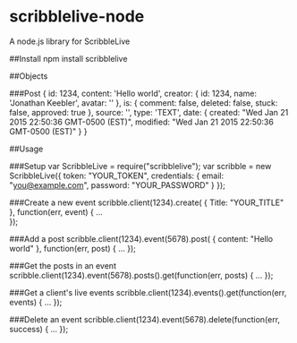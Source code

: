 # scribblelive-node
A node.js library for ScribbleLive

##Install
    npm install scribblelive

##Objects

###Post
	{ 
		id: 1234,
		content: 'Hello world',
		creator: { id: 1234, name: 'Jonathan Keebler', avatar: '' },
		is: { comment: false, deleted: false, stuck: false, approved: true },
		source: '',
		type: 'TEXT',
		date: 
		{ 
			created: "Wed Jan 21 2015 22:50:36 GMT-0500 (EST)",
			modified: "Wed Jan 21 2015 22:50:36 GMT-0500 (EST)" 
		}
	}


##Usage    

###Setup
    var ScribbleLive = require("scribblelive");
    var scribble = new ScribbleLive({
		token: "YOUR_TOKEN",
		credentials: {
			email: "you@example.com",
			password: "YOUR_PASSWORD"
		}
	});

###Create a new event
	scribble.client(1234).create(
	{
		Title: "YOUR_TITLE"
	}, function(err, event)
	{
		...			
	});

###Add a post
	scribble.client(1234).event(5678).post(
	{
		content: "Hello world"
	}, function(err, post)
	{
		...
	});
	
###Get the posts in an event
	scribble.client(1234).event(5678).posts().get(function(err, posts)
	{
		...
	});
	
###Get a client's live events
	scribble.client(1234).events().get(function(err, events)
	{
		...
	});
	
###Delete an event
	scribble.client(1234).event(5678).delete(function(err, success)
	{
		...
	});
